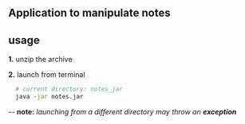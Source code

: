## Application to manipulate notes 

usage
---
**1.** unzip the archive

**2.** launch from terminal 
```bash
  # current directory: notes_jar
  java -jar notes.jar 
```
--
**note:** *launching from a different directory may throw an* ***exception***
